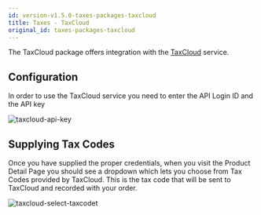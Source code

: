 ```yaml
---
id: version-v1.5.0-taxes-packages-taxcloud
title: Taxes - TaxCloud
original_id: taxes-packages-taxcloud
---
```

    
The TaxCloud package offers integration with the [TaxCloud](https://taxcloud.net/) service.

## Configuration

In order to use the TaxCloud service you need to enter the API Login ID and the API key

![taxcloud-api-key](/assets/taxcloud-api-key.png)

## Supplying Tax Codes

Once you have supplied the proper credentials, when you visit the Product Detail Page you should
see a dropdown which lets you choose from Tax Codes provided by TaxCloud. This is the tax code that will be
sent to TaxCloud and recorded with your order.

![taxcloud-select-taxcodet](/assets/taxcloud-select-taxcodet.png)
